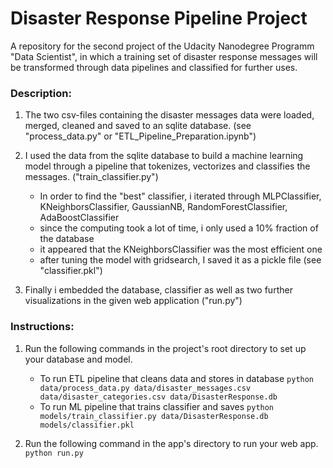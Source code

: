 # Disaster Response Pipeline Project

A repository for the second project of the Udacity Nanodegree Programm "Data Scientist", in which a training set of disaster response messages will be transformed through data pipelines and classified for further uses.

### Description:
1. The two csv-files containing the disaster messages data were loaded, merged, cleaned and saved to an sqlite database. (see "process_data.py" or "ETL_Pipeline_Preparation.ipynb")

2. I used the data from the sqlite database to build a machine learning model through a pipeline that tokenizes, vectorizes and classifies the messages. ("train_classifier.py")
    - In order to find the "best" classifier, i iterated through MLPClassifier, KNeighborsClassifier, GaussianNB, RandomForestClassifier, AdaBoostClassifier
    - since the computing took a lot of time, i only used a 10% fraction of the database
    - it appeared that the KNeighborsClassifier was the most efficient one
    - after tuning the model with gridsearch, I saved it as a pickle file (see "classifier.pkl")

3. Finally i embedded the database, classifier as well as two further visualizations in the given web application ("run.py")

### Instructions:
1. Run the following commands in the project's root directory to set up your database and model.

    - To run ETL pipeline that cleans data and stores in database
        `python data/process_data.py data/disaster_messages.csv data/disaster_categories.csv data/DisasterResponse.db`
    - To run ML pipeline that trains classifier and saves
        `python models/train_classifier.py data/DisasterResponse.db models/classifier.pkl`

2. Run the following command in the app's directory to run your web app.
    `python run.py`
